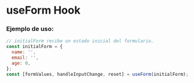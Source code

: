 # useForm Hook

### Ejemplo de uso:

```js
// initialForm recibe un estado inicial del formulario.
const initialForm = {
  name: '',
  email: '',
  age: 0,
};
const [formValues, handleInputChange, reset] = useForm(initialForm);
```
